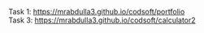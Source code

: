 Task 1: https://mrabdulla3.github.io/codsoft/portfolio                   
Task 3: https://mrabdulla3.github.io/codsoft/calculator2
